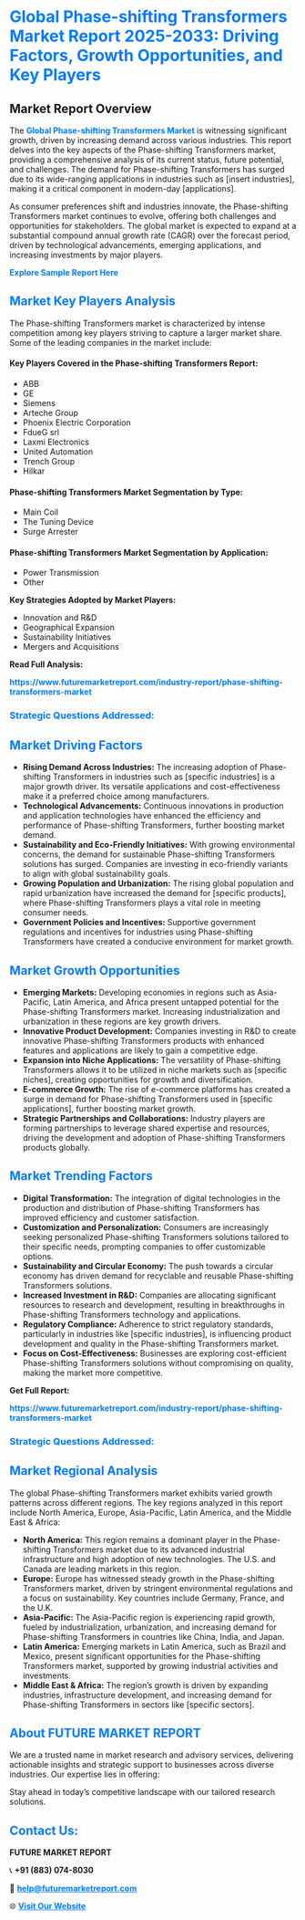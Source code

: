 <h1 style="color: #007BFF;">Global Phase-shifting Transformers Market Report 2025-2033: Driving Factors, Growth Opportunities, and Key Players</h1>

<section id="overview">
<h2>Market Report Overview</h2>
<p>The <a href="https://www.futuremarketreport.com/industry-report/phase-shifting-transformers-market" style="color: #007BFF; text-decoration: none;"><strong>Global Phase-shifting Transformers Market</strong></a> is witnessing significant growth, driven by increasing demand across various industries. This report delves into the key aspects of the Phase-shifting Transformers market, providing a comprehensive analysis of its current status, future potential, and challenges. The demand for Phase-shifting Transformers has surged due to its wide-ranging applications in industries such as [insert industries], making it a critical component in modern-day [applications].</p>
<p>As consumer preferences shift and industries innovate, the Phase-shifting Transformers market continues to evolve, offering both challenges and opportunities for stakeholders. The global market is expected to expand at a substantial compound annual growth rate (CAGR) over the forecast period, driven by technological advancements, emerging applications, and increasing investments by major players.</p>
</section>

<section id="overview">
<p><a href="https://www.futuremarketreport.com/request-sample/reportId=33712" style="color: #007BFF; text-decoration: none;"><strong>Explore Sample Report Here</strong></a></p>
</section>

<section id="key-players">
<h2 style="color: #007BFF;">Market Key Players Analysis</h2>
<p>The Phase-shifting Transformers market is characterized by intense competition among key players striving to capture a larger market share. Some of the leading companies in the market include:</p>
<h4>Key Players Covered in the Phase-shifting Transformers Report:</h4>
<ul><li>ABB</li><li>GE</li><li>Siemens</li><li>Arteche Group</li><li>Phoenix Electric Corporation</li><li>FdueG srl</li><li>Laxmi Electronics</li><li>United Automation</li><li>Trench Group</li><li>Hilkar</li></ul>
<h4>Phase-shifting Transformers Market Segmentation by Type:</h4>
<ul><li>Main Coil</li><li>The Tuning Device</li><li>Surge Arrester</li></ul>

<h4>Phase-shifting Transformers Market Segmentation by Application:</h4>
<ul><li>Power Transmission</li><li>Other</li></ul>
<p><strong>Key Strategies Adopted by Market Players:</strong></p>
<ul>
<li>Innovation and R&D</li>
<li>Geographical Expansion</li>
<li>Sustainability Initiatives</li>
<li>Mergers and Acquisitions</li>
</ul>
</section>

<section>
<p><strong>Read Full Analysis: </strong></p><a href="https://www.futuremarketreport.com/industry-report/phase-shifting-transformers-market" style="color: #007BFF; text-decoration: none;"><strong>https://www.futuremarketreport.com/industry-report/phase-shifting-transformers-market</strong></a>
<h3 style="color: #007BFF;">Strategic Questions Addressed:</h3>
</section>

<section id="driving-factors">
<h2 style="color: #007BFF;">Market Driving Factors</h2>
<ul>
<li><strong>Rising Demand Across Industries:</strong> The increasing adoption of Phase-shifting Transformers in industries such as [specific industries] is a major growth driver. Its versatile applications and cost-effectiveness make it a preferred choice among manufacturers.</li>
<li><strong>Technological Advancements:</strong> Continuous innovations in production and application technologies have enhanced the efficiency and performance of Phase-shifting Transformers, further boosting market demand.</li>
<li><strong>Sustainability and Eco-Friendly Initiatives:</strong> With growing environmental concerns, the demand for sustainable Phase-shifting Transformers solutions has surged. Companies are investing in eco-friendly variants to align with global sustainability goals.</li>
<li><strong>Growing Population and Urbanization:</strong> The rising global population and rapid urbanization have increased the demand for [specific products], where Phase-shifting Transformers plays a vital role in meeting consumer needs.</li>
<li><strong>Government Policies and Incentives:</strong> Supportive government regulations and incentives for industries using Phase-shifting Transformers have created a conducive environment for market growth.</li>
</ul>
</section>

<section id="growth-opportunities">
<h2 style="color: #007BFF;">Market Growth Opportunities</h2>
<ul>
<li><strong>Emerging Markets:</strong> Developing economies in regions such as Asia-Pacific, Latin America, and Africa present untapped potential for the Phase-shifting Transformers market. Increasing industrialization and urbanization in these regions are key growth drivers.</li>
<li><strong>Innovative Product Development:</strong> Companies investing in R&D to create innovative Phase-shifting Transformers products with enhanced features and applications are likely to gain a competitive edge.</li>
<li><strong>Expansion into Niche Applications:</strong> The versatility of Phase-shifting Transformers allows it to be utilized in niche markets such as [specific niches], creating opportunities for growth and diversification.</li>
<li><strong>E-commerce Growth:</strong> The rise of e-commerce platforms has created a surge in demand for Phase-shifting Transformers used in [specific applications], further boosting market growth.</li>
<li><strong>Strategic Partnerships and Collaborations:</strong> Industry players are forming partnerships to leverage shared expertise and resources, driving the development and adoption of Phase-shifting Transformers products globally.</li>
</ul>
</section>

<section id="trending-factors">
<h2 style="color: #007BFF;">Market Trending Factors</h2>
<ul>
<li><strong>Digital Transformation:</strong> The integration of digital technologies in the production and distribution of Phase-shifting Transformers has improved efficiency and customer satisfaction.</li>
<li><strong>Customization and Personalization:</strong> Consumers are increasingly seeking personalized Phase-shifting Transformers solutions tailored to their specific needs, prompting companies to offer customizable options.</li>
<li><strong>Sustainability and Circular Economy:</strong> The push towards a circular economy has driven demand for recyclable and reusable Phase-shifting Transformers solutions.</li>
<li><strong>Increased Investment in R&D:</strong> Companies are allocating significant resources to research and development, resulting in breakthroughs in Phase-shifting Transformers technology and applications.</li>
<li><strong>Regulatory Compliance:</strong> Adherence to strict regulatory standards, particularly in industries like [specific industries], is influencing product development and quality in the Phase-shifting Transformers market.</li>
<li><strong>Focus on Cost-Effectiveness:</strong> Businesses are exploring cost-efficient Phase-shifting Transformers solutions without compromising on quality, making the market more competitive.</li>
</ul>
</section>

<section>
<p><strong>Get Full Report: </strong></p><a href="https://www.futuremarketreport.com/industry-report/phase-shifting-transformers-market" style="color: #007BFF; text-decoration: none;"><strong>https://www.futuremarketreport.com/industry-report/phase-shifting-transformers-market</strong></a>
<h3 style="color: #007BFF;">Strategic Questions Addressed:</h3>
</section>


<section id="regional-analysis">
<h2 style="color: #007BFF;">Market Regional Analysis</h2>
<p>The global Phase-shifting Transformers market exhibits varied growth patterns across different regions. The key regions analyzed in this report include North America, Europe, Asia-Pacific, Latin America, and the Middle East & Africa:</p>
<ul>
<li><strong>North America:</strong> This region remains a dominant player in the Phase-shifting Transformers market due to its advanced industrial infrastructure and high adoption of new technologies. The U.S. and Canada are leading markets in this region.</li>
<li><strong>Europe:</strong> Europe has witnessed steady growth in the Phase-shifting Transformers market, driven by stringent environmental regulations and a focus on sustainability. Key countries include Germany, France, and the U.K.</li>
<li><strong>Asia-Pacific:</strong> The Asia-Pacific region is experiencing rapid growth, fueled by industrialization, urbanization, and increasing demand for Phase-shifting Transformers in countries like China, India, and Japan.</li>
<li><strong>Latin America:</strong> Emerging markets in Latin America, such as Brazil and Mexico, present significant opportunities for the Phase-shifting Transformers market, supported by growing industrial activities and investments.</li>
<li><strong>Middle East & Africa:</strong> The region’s growth is driven by expanding industries, infrastructure development, and increasing demand for Phase-shifting Transformers in sectors like [specific sectors].</li>
</ul>
</section>

<footer>
<h2 style="color: #007BFF;">About FUTURE MARKET REPORT</h2>
<p>We are a trusted name in market research and advisory services, delivering actionable insights and strategic support to businesses across diverse industries. Our expertise lies in offering:</p>

<p>Stay ahead in today’s competitive landscape with our tailored research solutions.</p>

<h2 style="color: #007BFF;">Contact Us:</h2>
<p><strong>FUTURE MARKET REPORT</strong></p>
<p>📞 <strong>+91 (883) 074-8030</strong></p>
<p>📧 <strong><a href="mailto:help@futuremarketreport.com" style="color: #007BFF;">help@futuremarketreport.com</a></strong></p>
<p>🌐 <strong><a href="https://www.futuremarketreport.com/" style="color: #007BFF;">Visit Our Website</a></strong></p>
</footer>